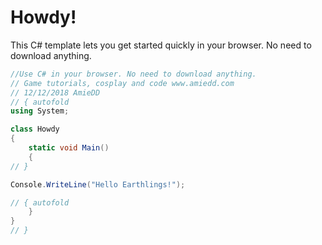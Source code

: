 # Howdy!

This C# template lets you get started quickly in your browser. No need to download anything.

```C# runnable
//Use C# in your browser. No need to download anything.
// Game tutorials, cosplay and code www.amiedd.com
// 12/12/2018 AmieDD
// { autofold
using System;

class Howdy 
{
    static void Main() 
    {
// }

Console.WriteLine("Hello Earthlings!");

// { autofold
    }
}
// }
```


